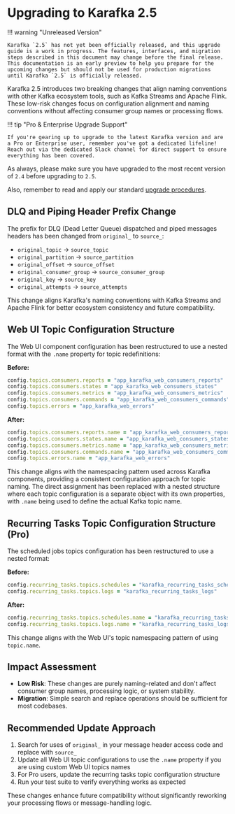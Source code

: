 # Upgrading to Karafka 2.5

!!! warning "Unreleased Version"

    Karafka `2.5` has not yet been officially released, and this upgrade guide is a work in progress. The features, interfaces, and migration steps described in this document may change before the final release. This documentation is an early preview to help you prepare for the upcoming changes but should not be used for production migrations until Karafka `2.5` is officially released.

Karafka 2.5 introduces two breaking changes that align naming conventions with other Kafka ecosystem tools, such as Kafka Streams and Apache Flink. These low-risk changes focus on configuration alignment and naming conventions without affecting consumer group names or processing flows.

!!! tip "Pro & Enterprise Upgrade Support"

    If you're gearing up to upgrade to the latest Karafka version and are a Pro or Enterprise user, remember you've got a dedicated lifeline! Reach out via the dedicated Slack channel for direct support to ensure everything has been covered.

As always, please make sure you have upgraded to the most recent version of `2.4` before upgrading to `2.5`.

Also, remember to read and apply our standard [upgrade procedures](https://karafka.io/docs/Upgrading/).

## DLQ and Piping Header Prefix Change

The prefix for DLQ (Dead Letter Queue) dispatched and piped messages headers has been changed from `original_` to `source_`:

- `original_topic` → `source_topic`
- `original_partition` → `source_partition`
- `original_offset` → `source_offset`
- `original_consumer_group` → `source_consumer_group`
- `original_key` → `source_key`
- `original_attempts` → `source_attempts`

This change aligns Karafka's naming conventions with Kafka Streams and Apache Flink for better ecosystem consistency and future compatibility.

## Web UI Topic Configuration Structure

The Web UI component configuration has been restructured to use a nested format with the `.name` property for topic redefinitions:

**Before:**

```ruby
config.topics.consumers.reports = "app_karafka_web_consumers_reports"
config.topics.consumers.states = "app_karafka_web_consumers_states"
config.topics.consumers.metrics = "app_karafka_web_consumers_metrics"
config.topics.consumers.commands = "app_karafka_web_consumers_commands"
config.topics.errors = "app_karafka_web_errors"
```

**After:**

```ruby
config.topics.consumers.reports.name = "app_karafka_web_consumers_reports"
config.topics.consumers.states.name = "app_karafka_web_consumers_states"
config.topics.consumers.metrics.name = "app_karafka_web_consumers_metrics"
config.topics.consumers.commands.name = "app_karafka_web_consumers_commands"
config.topics.errors.name = "app_karafka_web_errors"
```

This change aligns with the namespacing pattern used across Karafka components, providing a consistent configuration approach for topic naming. The direct assignment has been replaced with a nested structure where each topic configuration is a separate object with its own properties, with `.name` being used to define the actual Kafka topic name.

## Recurring Tasks Topic Configuration Structure (Pro)

The scheduled jobs topics configuration has been restructured to use a nested format:

**Before:**

```ruby
config.recurring_tasks.topics.schedules = "karafka_recurring_tasks_schedules"
config.recurring_tasks.topics.logs = "karafka_recurring_tasks_logs"
```

**After:**

```ruby
config.recurring_tasks.topics.schedules.name = "karafka_recurring_tasks_schedules"
config.recurring_tasks.topics.logs.name = "karafka_recurring_tasks_logs"
```

This change aligns with the Web UI's topic namespacing pattern of using `topic.name`.

## Impact Assessment

- **Low Risk**: These changes are purely naming-related and don't affect consumer group names, processing logic, or system stability.
- **Migration**: Simple search and replace operations should be sufficient for most codebases.

## Recommended Update Approach

1. Search for uses of `original_` in your message header access code and replace with `source_`
2. Update all Web UI topic configurations to use the `.name` property if you are using custom Web UI topics names
3. For Pro users, update the recurring tasks topic configuration structure
4. Run your test suite to verify everything works as expected

These changes enhance future compatibility without significantly reworking your processing flows or message-handling logic.
